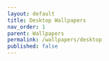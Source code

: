 ```yaml
---
layout: default
title: Desktop Wallpapers
nav_order: 1
parent: Wallpapers
permalink: /wallpapers/desktop
published: false
---
```


<!-- 
{: .note }
> {: .opaque }
> 
>
> 
-->
